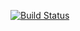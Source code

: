 [![Build Status](http://129.206.7.188:8081/buildStatus/icon?job=openrouteservice-github/openrouteservice/master)](http://129.206.7.188:8081/job/openrouteservice-github/openrouteservice/master)
